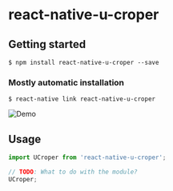 # react-native-u-croper

## Getting started

`$ npm install react-native-u-croper --save`

### Mostly automatic installation

`$ react-native link react-native-u-croper`
 
![Demo](demo.gif)

## Usage
```javascript
import UCroper from 'react-native-u-croper';

// TODO: What to do with the module?
UCroper;
```
